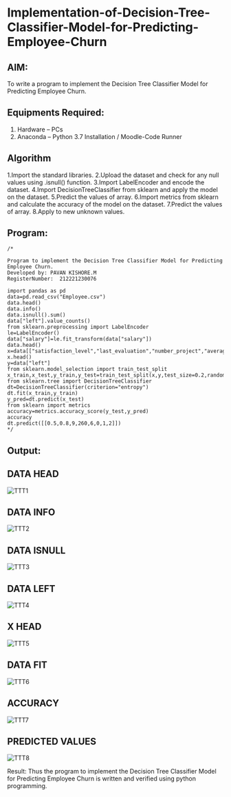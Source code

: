 # Implementation-of-Decision-Tree-Classifier-Model-for-Predicting-Employee-Churn

## AIM:
To write a program to implement the Decision Tree Classifier Model for Predicting Employee Churn.

## Equipments Required:
1. Hardware – PCs
2. Anaconda – Python 3.7 Installation / Moodle-Code Runner

## Algorithm
1.Import the standard libraries. 2.Upload the dataset and check for any null values using .isnull() function. 3.Import LabelEncoder and encode the dataset. 4.Import DecisionTreeClassifier from sklearn and apply the model on the dataset. 5.Predict the values of array. 6.Import metrics from sklearn and calculate the accuracy of the model on the dataset. 7.Predict the values of array. 8.Apply to new unknown values.

## Program:
```
/*

Program to implement the Decision Tree Classifier Model for Predicting Employee Churn.
Developed by: PAVAN KISHORE.M
RegisterNumber:  212221230076

import pandas as pd
data=pd.read_csv("Employee.csv")
data.head()
data.info()
data.isnull().sum()
data["left"].value_counts()
from sklearn.preprocessing import LabelEncoder
le=LabelEncoder()
data["salary"]=le.fit_transform(data["salary"])
data.head()
x=data[["satisfaction_level","last_evaluation","number_project","average_montly_hours","time_spend_company","Work_accident","promotion_last_5years","salary"]]
x.head()
y=data["left"]
from sklearn.model_selection import train_test_split
x_train,x_test,y_train,y_test=train_test_split(x,y,test_size=0.2,random_state=100)
from sklearn.tree import DecisionTreeClassifier
dt=DecisionTreeClassifier(criterion="entropy")
dt.fit(x_train,y_train)
y_pred=dt.predict(x_test)
from sklearn import metrics   
accuracy=metrics.accuracy_score(y_test,y_pred)
accuracy
dt.predict([[0.5,0.8,9,260,6,0,1,2]])
*/
```

## Output:
## DATA HEAD
![TTT1](https://user-images.githubusercontent.com/94154941/173227566-05eac30b-5bbb-4074-8ec0-97354ca22991.png)
## DATA INFO
![TTT2](https://user-images.githubusercontent.com/94154941/173227602-8cdd5cdb-7371-41a9-a450-4e58aa6cac26.png)

## DATA ISNULL
![TTT3](https://user-images.githubusercontent.com/94154941/173227596-64f9284c-fb2c-4410-b4aa-c7d0f0e60548.png)


## DATA LEFT
![TTT4](https://user-images.githubusercontent.com/94154941/173227594-6af0baf6-4d92-491f-bdc1-2a61d6fa70bb.png)


## X HEAD
![TTT5](https://user-images.githubusercontent.com/94154941/173227591-009dc134-a8d2-48bd-89f8-985138175bc2.png)

## DATA FIT
![TTT6](https://user-images.githubusercontent.com/94154941/173227587-abead1eb-c584-4610-8b68-c17850cb5ea6.png)


## ACCURACY
![TTT7](https://user-images.githubusercontent.com/94154941/173227584-84ec729a-16ab-4e2a-9750-dccc1a843ca7.png)


## PREDICTED VALUES
![TTT8](https://user-images.githubusercontent.com/94154941/173227580-abd3a82d-b9fe-41a6-af3b-7216fc4299c4.png)


Result:
Thus the program to implement the Decision Tree Classifier Model for Predicting Employee Churn is written and verified using python programming.
